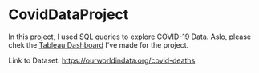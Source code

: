 #  CovidDataProject

In this project, I used SQL queries to explore COVID-19 Data.
Aslo, please chek the [Tableau Dashboard](https://public.tableau.com/app/profile/tatiana4911/viz/Covid-19DashboardProject_16579920611770/Dashboard1) I've made for the project.

Link to Dataset: https://ourworldindata.org/covid-deaths

